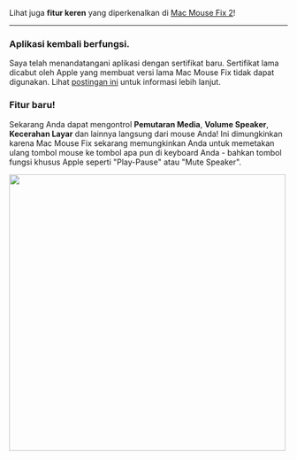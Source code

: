 Lihat juga **fitur keren** yang diperkenalkan di [Mac Mouse Fix 2](https://github.com/noah-nuebling/mac-mouse-fix/releases/tag/2.0.0)!

---

### Aplikasi kembali berfungsi.

Saya telah menandatangani aplikasi dengan sertifikat baru. Sertifikat lama dicabut oleh Apple yang membuat versi lama Mac Mouse Fix tidak dapat digunakan. Lihat [postingan ini](https://github.com/noah-nuebling/mac-mouse-fix/discussions/114) untuk informasi lebih lanjut.

### Fitur baru!

Sekarang Anda dapat mengontrol **Pemutaran Media**, **Volume Speaker**, **Kecerahan Layar** dan lainnya langsung dari mouse Anda!
Ini dimungkinkan karena Mac Mouse Fix sekarang memungkinkan Anda untuk memetakan ulang tombol mouse ke tombol apa pun di keyboard Anda - bahkan tombol fungsi khusus Apple seperti "Play-Pause" atau "Mute Speaker".

<img width="500px" src="https://user-images.githubusercontent.com/40808343/148666688-f2da6897-a6d2-47cb-86df-59afb3ab8682.gif">